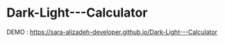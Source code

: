 # Dark-Light---Calculator

DEMO  : https://sara-alizadeh-developer.github.io/Dark-Light---Calculator
